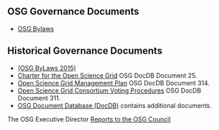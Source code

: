 ## OSG Governance Documents
-   [OSG Bylaws](documents/OSG-By-Laws-2020%20-%20v2.pdf)

## Historical Governance Documents
- 	[(OSG ByLaws 2015)](http://osg-docdb.opensciencegrid.org/cgi-bin/ShowDocument?docid=70)
-   [Charter for the Open Science Grid](http://osg-docdb.opensciencegrid.org/cgi-bin/ShowDocument?docid=25) OSG DocDB Document 25.
-   [Open Science Grid Management Plan](http://osg-docdb.opensciencegrid.org/cgi-bin/ShowDocument?docid=314) OSG DocDB Document 314.
-   [Open Science Grid Consortium Voting Procedures](http://osg-docdb.opensciencegrid.org/cgi-bin/ShowDocument?docid=311) OSG DocDB Document 311.
-   [OSG Document Database (DocDB)](http://osg-docdb.opensciencegrid.org/) contains additional documents.

The OSG Executive Director [Reports to the OSG Council](https://www.opensciencegrid.org/bin/view/Council/DirectorReports)
